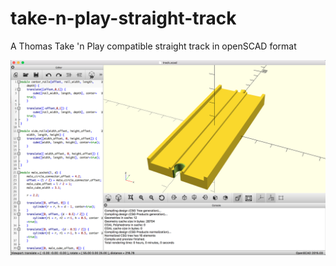 # take-n-play-straight-track
A Thomas Take 'n Play compatible straight track in openSCAD format

![app.png](app.png)
